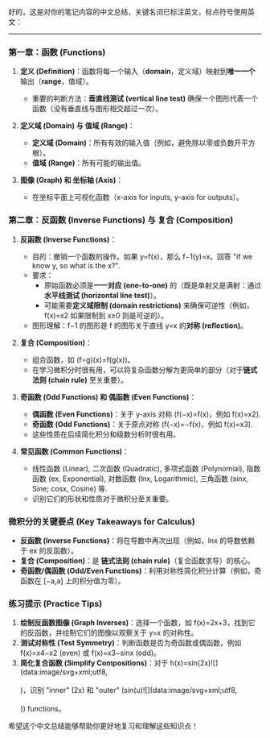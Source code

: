 好的，这是对你的笔记内容的中文总结，关键名词已标注英文，标点符号使用英文：

---

### **第一章：函数 (Functions)**

1. **定义 (Definition)**：函数将每一个输入（**domain**，定义域）映射到**唯一一个**输出（**range**，值域）。
    
    - 重要的判断方法：**垂直线测试 (vertical line test)** 确保一个图形代表一个函数（没有垂直线与图形相交超过一次）。
2. **定义域 (Domain) 与 值域 (Range)**：
    
    - **定义域 (Domain)**：所有有效的输入值（例如，避免除以零或负数开平方根）。
    - **值域 (Range)**：所有可能的输出值。
3. **图像 (Graph) 和 坐标轴 (Axis)**：
    
    - 在坐标平面上可视化函数（x-axis for inputs, y-axis for outputs）。

### **第二章：反函数 (Inverse Functions) 与 复合 (Composition)**

1. **反函数 (Inverse Functions)**：
    
    - 目的：撤销一个函数的操作。如果 y=f(x)，那么 f−1(y)=x。回答 "if we know y, so what is the x?".
    - 要求：
        - 原始函数必须是**一一对应 (one-to-one)** 的（既是单射又是满射：通过**水平线测试 (horizontal line test)**）。
        - 可能需要**定义域限制 (domain restrictions)** 来确保可逆性（例如，f(x)=x2 如果限制到 x≥0 则是可逆的）。
    - 图形理解：f−1 的图形是 f 的图形关于直线 y=x 的**对称 (reflection)**。
2. **复合 (Composition)**：
    
    - 组合函数，如 (f∘g)(x)=f(g(x))。
    - 在学习微积分时很有用，可以将复杂函数分解为更简单的部分（对于**链式法则 (chain rule)** 至关重要）。
3. **奇函数 (Odd Functions) 和 偶函数 (Even Functions)**：
    
    - **偶函数 (Even Functions)**：关于 y-axis 对称 (f(−x)=f(x)，例如 f(x)=x2).
    - **奇函数 (Odd Functions)**：关于原点对称 (f(−x)=−f(x)，例如 f(x)=x3).
    - 这些性质在后续简化积分和级数分析时很有用。
4. **常见函数 (Common Functions)**：
    
    - 线性函数 (Linear), 二次函数 (Quadratic), 多项式函数 (Polynomial), 指数函数 (ex, Exponential), 对数函数 (lnx, Logarithmic), 三角函数 (sinx, Sine; cosx, Cosine) 等.
    - 识别它们的形状和性质对于微积分至关重要。

### **微积分的关键要点 (Key Takeaways for Calculus)**

- **反函数 (Inverse Functions)**：将在导数中再次出现（例如，lnx 的导数依赖于 ex 的反函数）。
- **复合 (Composition)**：是 **链式法则 (chain rule)**（复合函数求导）的核心。
- **奇函数/偶函数 (Odd/Even Functions)**：利用对称性简化积分计算（例如，奇函数在 [−a,a] 上的积分值为零）。

### **练习提示 (Practice Tips)**

1. **绘制反函数图像 (Graph Inverses)**：选择一个函数，如 f(x)=2x+3，找到它的反函数，并绘制它们的图像以观察关于 y=x 的对称性。
2. **测试对称性 (Test Symmetry)**：判断函数是否为奇函数或偶函数，例如 f(x)=x4−x2 (even) 或 f(x)=x3−sinx (odd)。
3. **简化复合函数 (Simplify Compositions)**：对于 h(x)=sin(2x)![](data:image/svg+xml;utf8,<svg xmlns="http://www.w3.org/2000/svg" width="400em" height="1.28em" viewBox="0 0 400000 1296" preserveAspectRatio="xMinYMin slice"><path d="M263,681c0.7,0,18,39.7,52,119%0Ac34,79.3,68.167,158.7,102.5,238c34.3,79.3,51.8,119.3,52.5,120%0Ac340,-704.7,510.7,-1060.3,512,-1067%0Al0 -0%0Ac4.7,-7.3,11,-11,19,-11%0AH40000v40H1012.3%0As-271.3,567,-271.3,567c-38.7,80.7,-84,175,-136,283c-52,108,-89.167,185.3,-111.5,232%0Ac-22.3,46.7,-33.8,70.3,-34.5,71c-4.7,4.7,-12.3,7,-23,7s-12,-1,-12,-1%0As-109,-253,-109,-253c-72.7,-168,-109.3,-252,-110,-252c-10.7,8,-22,16.7,-34,26%0Ac-22,17.3,-33.3,26,-34,26s-26,-26,-26,-26s76,-59,76,-59s76,-60,76,-60z%0AM1001 80h400000v40h-400000z"></path></svg>)​，识别 "inner" (2x) 和 "outer" (sin(u)![](data:image/svg+xml;utf8,<svg xmlns="http://www.w3.org/2000/svg" width="400em" height="1.28em" viewBox="0 0 400000 1296" preserveAspectRatio="xMinYMin slice"><path d="M263,681c0.7,0,18,39.7,52,119%0Ac34,79.3,68.167,158.7,102.5,238c34.3,79.3,51.8,119.3,52.5,120%0Ac340,-704.7,510.7,-1060.3,512,-1067%0Al0 -0%0Ac4.7,-7.3,11,-11,19,-11%0AH40000v40H1012.3%0As-271.3,567,-271.3,567c-38.7,80.7,-84,175,-136,283c-52,108,-89.167,185.3,-111.5,232%0Ac-22.3,46.7,-33.8,70.3,-34.5,71c-4.7,4.7,-12.3,7,-23,7s-12,-1,-12,-1%0As-109,-253,-109,-253c-72.7,-168,-109.3,-252,-110,-252c-10.7,8,-22,16.7,-34,26%0Ac-22,17.3,-33.3,26,-34,26s-26,-26,-26,-26s76,-59,76,-59s76,-60,76,-60z%0AM1001 80h400000v40h-400000z"></path></svg>)​) functions。

希望这个中文总结能够帮助你更好地复习和理解这些知识点！